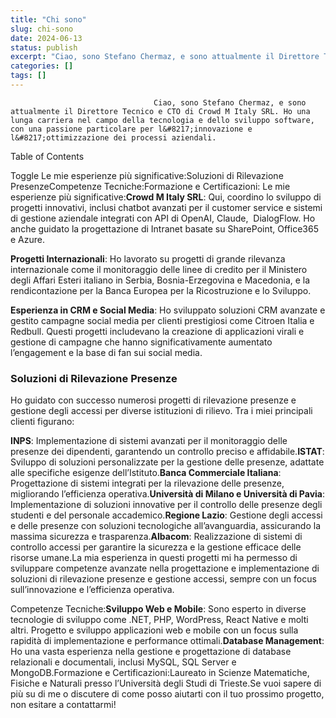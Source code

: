 ```yaml
---
title: "Chi sono"
slug: chi-sono
date: 2024-06-13
status: publish
excerpt: "Ciao, sono Stefano Chermaz, e sono attualmente il Direttore Tecnico e CTO di Crowd M Italy SRL. Ho una lunga carriera nel campo della tecnol"
categories: []
tags: []
---
```


		
				
					
				
				
																														
				
				
				
									Ciao, sono Stefano Chermaz, e sono attualmente il Direttore Tecnico e CTO di Crowd M Italy SRL. Ho una lunga carriera nel campo della tecnologia e dello sviluppo software, con una passione particolare per l&#8217;innovazione e l&#8217;ottimizzazione dei processi aziendali.

								
				
					
				
		
					
				
				
									

Table of Contents


Toggle
Le mie esperienze più significative:Soluzioni di Rilevazione PresenzeCompetenze Tecniche:Formazione e Certificazioni:
Le mie esperienze più significative:**Crowd M Italy SRL**: Qui, coordino lo sviluppo di progetti innovativi, inclusi chatbot avanzati per il customer service e sistemi di gestione aziendale integrati con API di OpenAI, Claude,  DialogFlow. Ho anche guidato la progettazione di Intranet basate su SharePoint, Office365 e Azure.

**Progetti Internazionali**: Ho lavorato su progetti di grande rilevanza internazionale come il monitoraggio delle linee di credito per il Ministero degli Affari Esteri italiano in Serbia, Bosnia-Erzegovina e Macedonia, e la rendicontazione per la Banca Europea per la Ricostruzione e lo Sviluppo.

**Esperienza in CRM e Social Media**: Ho sviluppato soluzioni CRM avanzate e gestito campagne social media per clienti prestigiosi come Citroen Italia e Redbull. Questi progetti includevano la creazione di applicazioni virali e gestione di campagne che hanno significativamente aumentato l&#8217;engagement e la base di fan sui social media.

### Soluzioni di Rilevazione Presenze
Ho guidato con successo numerosi progetti di rilevazione presenze e gestione degli accessi per diverse istituzioni di rilievo. Tra i miei principali clienti figurano:

**INPS**: Implementazione di sistemi avanzati per il monitoraggio delle presenze dei dipendenti, garantendo un controllo preciso e affidabile.**ISTAT**: Sviluppo di soluzioni personalizzate per la gestione delle presenze, adattate alle specifiche esigenze dell&#8217;Istituto.**Banca Commerciale Italiana**: Progettazione di sistemi integrati per la rilevazione delle presenze, migliorando l&#8217;efficienza operativa.**Università di Milano e Università di Pavia**: Implementazione di soluzioni innovative per il controllo delle presenze degli studenti e del personale accademico.**Regione Lazio**: Gestione degli accessi e delle presenze con soluzioni tecnologiche all&#8217;avanguardia, assicurando la massima sicurezza e trasparenza.**Albacom**: Realizzazione di sistemi di controllo accessi per garantire la sicurezza e la gestione efficace delle risorse umane.La mia esperienza in questi progetti mi ha permesso di sviluppare competenze avanzate nella progettazione e implementazione di soluzioni di rilevazione presenze e gestione accessi, sempre con un focus sull&#8217;innovazione e l&#8217;efficienza operativa.

Competenze Tecniche:**Sviluppo Web e Mobile**: Sono esperto in diverse tecnologie di sviluppo come .NET, PHP, WordPress, React Native e molti altri. Progetto e sviluppo applicazioni web e mobile con un focus sulla rapidità di implementazione e performance ottimali.**Database Management**: Ho una vasta esperienza nella gestione e progettazione di database relazionali e documentali, inclusi MySQL, SQL Server e MongoDB.Formazione e Certificazioni:Laureato in Scienze Matematiche, Fisiche e Naturali presso l&#8217;Università degli Studi di Trieste.Se vuoi sapere di più su di me o discutere di come posso aiutarti con il tuo prossimo progetto, non esitare a contattarmi!

								
				
					
				
		
					
				
				
							
						
				
					
				
				
		